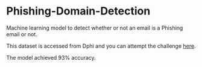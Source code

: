 # Phishing-Domain-Detection
Machine learning model to detect whether or not an email is a Phishing email or not.

This dataset is accessed from Dphi and you can attempt the challenge [here](https://dphi.tech/challenges/data-sprint-63-phishing-domain-detection/190/overview/about).

The model achieved 93% accuracy.
